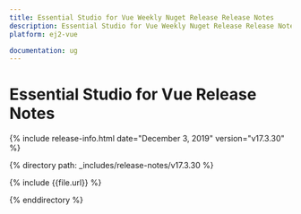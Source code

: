 ```yaml
---
title: Essential Studio for Vue Weekly Nuget Release Release Notes  
description: Essential Studio for Vue Weekly Nuget Release Release Notes  
platform: ej2-vue

documentation: ug
---
```


# Essential Studio for  Vue  Release Notes  

{% include release-info.html date="December 3, 2019"   version="v17.3.30"  %} 

{% directory path: _includes/release-notes/v17.3.30 %}

{% include {{file.url}} %}

{% enddirectory %}
